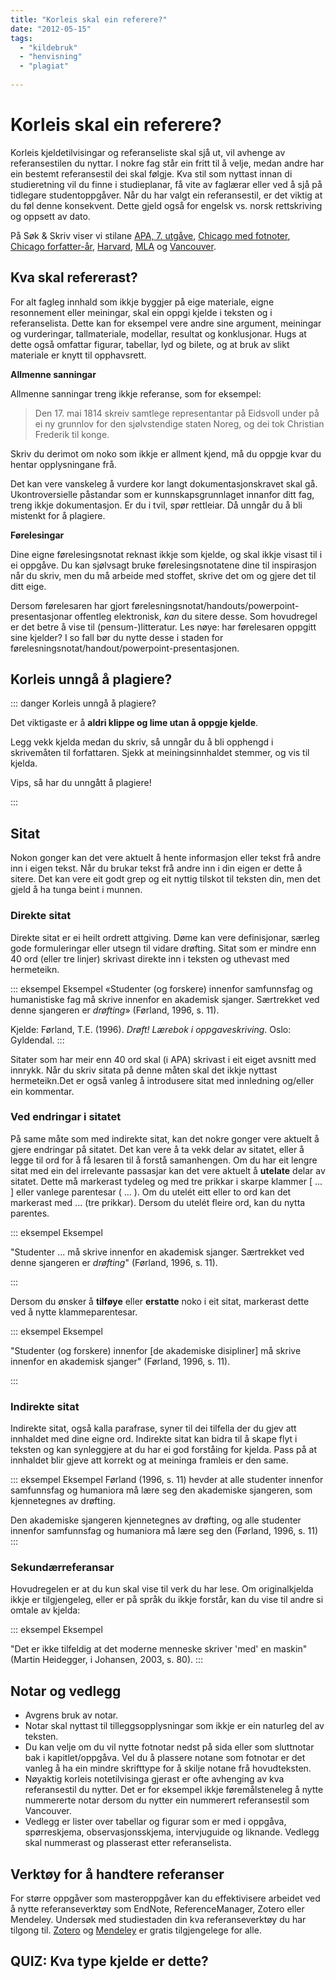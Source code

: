```yaml
---
title: "Korleis skal ein referere?"
date: "2012-05-15"
tags: 
  - "kildebruk"
  - "henvisning"
  - "plagiat"
  
---
```

 # Korleis skal ein referere? 

Korleis kjeldetilvisingar og referanseliste skal sjå ut, vil avhenge av referansestilen du nyttar. I nokre fag står ein fritt til å velje, medan andre har ein bestemt referansestil dei skal følgje. Kva stil som nyttast innan di studieretning vil du finne i studieplanar, få vite av faglærar eller ved å sjå på tidlegare studentoppgåver. Når du har valgt ein referansestil, er det viktig at du føl denne konsekvent. Dette gjeld også for engelsk vs. norsk rettskriving og oppsett av dato. 

På Søk & Skriv viser vi stilane [APA, 7. utgåve](/referansestiler/apa-7th.html), [Chicago med fotnoter](/referansestiler/chicago-fotnoter.html), [Chicago forfatter-år](/referansestiler/chicago-forfatter-aar.html), [Harvard](/referansestiler/harvard.html), [MLA](/referansestiler/mla.html) og [Vancouver](/referansestiler/vancouver.html).


## Kva skal refererast?

For alt fagleg innhald som ikkje byggjer på eige materiale, eigne resonnement eller meiningar, skal ein oppgi kjelde i teksten og i referanselista. Dette kan for eksempel vere andre sine argument, meiningar og vurderingar, tallmateriale, modellar, resultat og konklusjonar. Hugs at dette også omfattar figurar, tabellar, lyd og bilete, og at bruk av slikt materiale er knytt til opphavsrett.

**Allmenne sanningar**

Allmenne sanningar treng ikkje referanse, som for eksempel:

> Den 17. mai 1814 skreiv samtlege representantar på Eidsvoll under på ei ny grunnlov for den sjølvstendige staten Noreg, og dei tok Christian Frederik til konge.

Skriv du derimot om noko som ikkje er allment kjend, må du oppgje kvar du hentar opplysningane frå.

Det kan vere vanskeleg å vurdere kor langt dokumentasjonskravet skal gå. Ukontroversielle påstandar som er kunnskapsgrunnlaget innanfor ditt fag, treng ikkje dokumentasjon. Er du i tvil, spør rettleiar. Då unngår du å bli mistenkt for å plagiere.

**Førelesingar**

Dine eigne førelesingsnotat reknast ikkje som kjelde, og skal ikkje visast til i ei oppgåve. Du kan sjølvsagt bruke førelesingsnotatene dine til inspirasjon når du skriv, men du må arbeide med stoffet, skrive det om og gjere det til ditt eige.

Dersom førelesaren har gjort førelesningsnotat/handouts/powerpoint-presentasjonar offentleg elektronisk, _kan_ du sitere desse. Som hovudregel er det betre å vise til (pensum-)litteratur. Les nøye: har førelesaren oppgitt sine kjelder? I so fall bør du nytte desse i staden for førelesningsnotat/handout/powerpoint-presentasjonen.

## Korleis unngå å plagiere? 

::: danger Korleis unngå å plagiere?

Det viktigaste er å **aldri klippe og lime utan å oppgje kjelde**. 

Legg vekk kjelda medan du skriv, så unngår du å bli opphengd i skrivemåten til forfattaren. Sjekk at meiningsinnhaldet stemmer, og vis til kjelda. 

Vips, så har du unngått å plagiere!
  
:::  

## Sitat
Nokon gonger kan det vere aktuelt å hente informasjon eller tekst frå andre inn i eigen tekst. Når du brukar tekst frå andre inn i din eigen er dette å sitere. Det kan vere eit godt grep og eit nyttig tilskot til teksten din, men det gjeld å ha tunga beint i munnen.

### Direkte sitat

Direkte sitat er ei heilt ordrett attgiving. Døme kan vere definisjonar, særleg gode formuleringar eller utsegn til vidare drøfting. Sitat som er mindre enn 40 ord (eller tre linjer) skrivast direkte inn i teksten og uthevast med hermeteikn. 

::: eksempel Eksempel
«Studenter (og forskere) innenfor samfunnsfag og humanistiske fag må skrive innenfor en akademisk sjanger. Særtrekket ved denne sjangeren er _drøfting_» (Førland, 1996, s. 11).

Kjelde: Førland, T.E. (1996). _Drøft! Lærebok i oppgaveskriving_. Oslo: Gyldendal.
:::

Sitater som har meir enn 40 ord skal (i APA) skrivast i eit eiget avsnitt med innrykk. Når du skriv sitata på denne måten skal det ikkje nyttast hermeteikn.Det er også vanleg å introdusere sitat med innledning og/eller ein kommentar. 

### Ved endringar i sitatet 

På same måte som med indirekte sitat, kan det nokre gonger vere aktuelt å gjere endringar på sitatet. Det kan vere å ta vekk delar av sitatet, eller å legge til ord for å få lesaren til å forstå samanhengen. Om du har eit lengre sitat med ein del irrelevante passasjar kan det vere aktuelt å **utelate** delar av sitatet. Dette må markerast tydeleg og med tre prikkar i skarpe klammer \[ ... \] eller vanlege parentesar ( ... ). Om du utelét eitt eller to ord kan det markerast med ... (tre prikkar). Dersom du utelét fleire ord, kan du nytta parentes.


::: eksempel Eksempel

"Studenter ... må skrive innenfor en akademisk sjanger. Særtrekket ved denne sjangeren er _drøfting_" (Førland, 1996, s. 11).

:::

Dersom du ønsker å **tilføye** eller **erstatte** noko i eit sitat, markerast dette ved å nytte klammeparentesar. 

::: eksempel Eksempel

"Studenter (og forskere) innenfor \[de akademiske disipliner\] må skrive innenfor en akademisk sjanger" (Førland, 1996, s. 11).

:::

### Indirekte sitat

Indirekte sitat, også kalla parafrase, syner til dei tilfella der du gjev att innhaldet med dine eigne ord. Indirekte sitat kan bidra til å skape flyt i teksten og kan synleggjere at du har ei god forståing for kjelda. Pass på at innhaldet blir gjeve att korrekt og at meininga framleis er den same.

::: eksempel Eksempel
Førland (1996, s. 11) hevder at alle studenter innenfor samfunnsfag og humaniora må lære seg den akademiske sjangeren, som kjennetegnes av drøfting.

Den akademiske sjangeren kjennetegnes av drøfting, og alle studenter innenfor samfunnsfag og humaniora må lære seg den (Førland, 1996, s. 11)
:::

### Sekundærreferansar

Hovudregelen er at du kun skal vise til verk du har lese. Om originalkjelda ikkje er tilgjengeleg, eller er på språk du ikkje forstår, kan du vise til andre si omtale av kjelda:

::: eksempel Eksempel

"Det er ikke tilfeldig at det moderne menneske skriver 'med' en maskin" (Martin Heidegger, i Johansen, 2003, s. 80).
:::

## Notar og vedlegg

- Avgrens bruk av notar.
- Notar skal nyttast til tilleggsopplysningar som ikkje er ein naturleg del av teksten. 
- Du kan velje om du vil nytte fotnotar nedst på sida eller som sluttnotar bak i kapitlet/oppgåva. Vel du å plassere notane som fotnotar er det vanleg å ha ein mindre skrifttype for å skilje notane frå hovudteksten.
- Nøyaktig korleis notetilvisinga gjerast er ofte avhenging av kva referansestil du nytter. Det er for eksempel ikkje føremålsteneleg å nytte nummererte notar dersom du nytter ein nummerert referansestil som Vancouver. 
- Vedlegg er lister over tabellar og figurar som er med i oppgåva, spørreskjema, observasjonsskjema, intervjuguide og liknande. Vedlegg skal nummerast og plasserast etter referanselista.


## Verktøy for å handtere referanser

For større oppgåver som masteroppgåver kan du effektivisere arbeidet ved å nytte referanseverktøy som EndNote, ReferenceManager, Zotero eller Mendeley. 
Undersøk med studiestaden din kva referanseverktøy du har tilgong til. [Zotero](https://www.zotero.org/) og [Mendeley](https://www.mendeley.com/) er gratis tilgjengelege for alle. 


## QUIZ: Kva type kjelde er dette?

<QuizEn v-bind:quizNum=1 />

